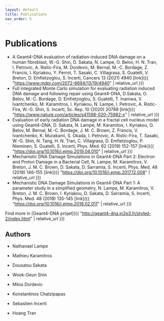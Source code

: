 ```yaml
---
layout: default
title: Publications
nav_order: 5
---
```


# Publications

- A Geant4-DNA evaluation of radiation-induced DNA damage on a human fibroblast, W.-G. Shin, D. Sakata, N. Lampe, O. Belov, H. N. Tran, I. Petrovic, A. Ristic-Fira, M. Dordevic, M. Bernal, M.-C. Bordage, Z. Francis, I. Kyriakou, Y. Perrot, T. Sasaki, C. Villagrasa, S. Guatelli, V. Breton, D. Emfietzoglou, S. Incerti, Cancers 13 (2021) 4940 [link]({{ "https://www.mdpi.com/2072-6694/13/19/4940" | relative_url }})
- Full integrated Monte Carlo simulation for evaluating radiation induced DNA damage and following repair using Geant4-DNA, D.Sakata, O. Belov, M.-C. Bordage, D. Emfietzoglou, S. Guatelli, T. Inaniwa, V. Ivantchenko, M. Karamitros, I. Kyriakou, N. Lampe, I. Petrovic, A. Ristic-Fira, W.-G. Shin, S. Incerti, Sc. Rep. 10 (2020) 20788 [link]({{ "https://www.nature.com/articles/s41598-020-75982-x" | relative_url }})
- Evaluation of early radiation DNA damage in a fractal cell nucleus model using Geant4-DNA, D. Sakata, N. Lampe, M. Karamitos, I. Kyriakou, O. Belov, M. Bernal, M.-C. Bordage, J. M. C. Brown, Z. Francis, V. Ivantchenko, K. Murakami, S. Okada, I. Petrovic, A. Ristic-Fira, T. Sasaki, W.-G. Shin, N. Tang, H. N. Tran, C. Villagrasa, D. Emfietzoglou, P. Nieminen, S. Guatelli, S. Incerti, Phys. Med. 62 (2019) 152-157 [link]({{ "https://doi.org/10.1016/j.ejmp.2019.04.010" | relative_url }})
- Mechanistic DNA Damage Simulations in Geant4-DNA Part 2: Electron and Proton Damage in a Bacterial Cell, N. Lampe, M. Karamitros, V. Breton, J. M. C. Brown, D. Sakata, D. Sarramia, S. Incerti, Phys. Med. 48 (2018) 146-155 [link]({{ "https://doi.org/10.1016/j.ejmp.2017.12.008" | relative_url }})
- Mechanistic DNA Damage Simulations in Geant4-DNA Part 1: A parameter study in a simplified geometry, N. Lampe, M. Karamitros, V. Breton, J. M. C. Brown, I. Kyriakou, D. Sakata, D. Sarramia, S. Incerti, Phys. Med. 48 (2018) 135-145 [link]({{ "https://doi.org/10.1016/j.ejmp.2018.02.011" | relative_url }})

Find more in [Geant4-DNA projet]({{ "http://geant4-dna.in2p3.fr/styled-2/index.html" | relative_url }})

## Authors

- Nathanael Lampe
- Mathieu Karamitros
- Dousatsu Sakata

- Wook-Geun Shin
- Milos Dordevic 
- Konstantinos Chatzipapas
- Sebastien Incerti
- Hoang Tran